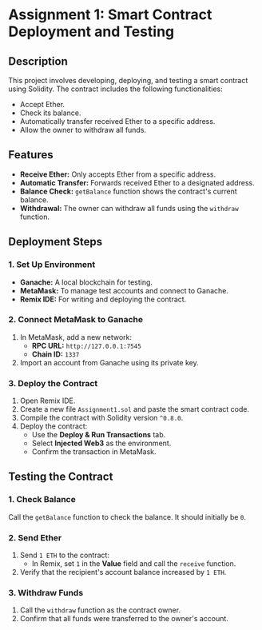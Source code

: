 # Assignment 1: Smart Contract Deployment and Testing

## Description
This project involves developing, deploying, and testing a smart contract using Solidity. The contract includes the following functionalities:
- Accept Ether.
- Check its balance.
- Automatically transfer received Ether to a specific address.
- Allow the owner to withdraw all funds.

## Features
- **Receive Ether:** Only accepts Ether from a specific address.
- **Automatic Transfer:** Forwards received Ether to a designated address.
- **Balance Check:** `getBalance` function shows the contract's current balance.
- **Withdrawal:** The owner can withdraw all funds using the `withdraw` function.

## Deployment Steps
### 1. Set Up Environment
- **Ganache:** A local blockchain for testing.
- **MetaMask:** To manage test accounts and connect to Ganache.
- **Remix IDE:** For writing and deploying the contract.

### 2. Connect MetaMask to Ganache
1. In MetaMask, add a new network:
   - **RPC URL:** `http://127.0.0.1:7545`
   - **Chain ID:** `1337`
2. Import an account from Ganache using its private key.

### 3. Deploy the Contract
1. Open Remix IDE.
2. Create a new file `Assignment1.sol` and paste the smart contract code.
3. Compile the contract with Solidity version `^0.8.0`.
4. Deploy the contract:
   - Use the **Deploy & Run Transactions** tab.
   - Select **Injected Web3** as the environment.
   - Confirm the transaction in MetaMask.

## Testing the Contract
### 1. Check Balance
Call the `getBalance` function to check the balance. It should initially be `0`.

### 2. Send Ether
1. Send `1 ETH` to the contract:
   - In Remix, set `1` in the **Value** field and call the `receive` function.
2. Verify that the recipient's account balance increased by `1 ETH`.

### 3. Withdraw Funds
1. Call the `withdraw` function as the contract owner.
2. Confirm that all funds were transferred to the owner's account.
